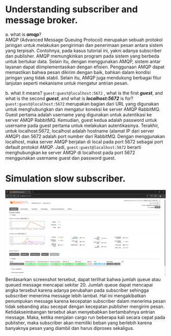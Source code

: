 # Understanding subscriber and message broker.

a. what is ___amqp___? <br>
AMQP (Advanced Message Queuing Protocol) merupakan sebuah protokol jaringan untuk melakukan pengiriman dan penerimaan pesan antara sistem yang terpisah. Contohnya, pada kasus tutorial ini, yakni adanya subscriber dan publisher. AMQP memungkinkan program pada sistem yang berbeda untuk bertukar data. Selain itu, dengan menggunakan AMQP, sistem antar layanan dapat diimplementasikan dengan efisien. Penggunaan AMQP dapat memastikan bahwa pesan dikirim dengan baik, bahkan dalam kondisi jaringan yang tidak stabil. Selain itu, AMQP juga mendukung berbagai fitur lanjutan seperti mekanisme untuk mengatur antrian pesan.

b. what it means? `guest:guest@localhost:5672` , what is the first ___guest___, and what is 
the second ___guest___, and what is ___localhost:5672___ is for? <br>
`guest:guest@localhost:5672` merupakan bagian dari URL yang digunakan untuk menghubungkan dan mengatur koneksi ke server AMQP RabbitMQ. Guest pertama adalah username yang digunakan untuk autentikasi ke server AMQP RabbitMQ. Kemudian, guest kedua adalah password untuk username pada guest pertama untuk melakukan autentikasinya. Terakhir, untuk localhost:5672, localhost adalah hostname (alamat IP dari server AMQP) dan 5672 adalah port number dari RabbitMQ. Dengan menggunakan localhost, maka server AMQP berjalan di local pada port 5672 sebagai port default protokol AMQP. Jadi, `guest:guest@localhost:5672` berarti menghubungkan ke server AMQP di localhost pada port 5672 menggunakan username guest dan password guest.

# Simulation slow subscriber.
![slow-subscriber](./img/slow-subscriber.png)
Berdasarkan screenshot tersebut, dapat terlihat bahwa jumlah queue atau queued message mencapai sekitar 20. Jumlah queue dapat mencapai angka tersebut karena adanya perubahan pada subscriber sehingga subscriber menerima message lebih lambat. Hal ini mengakibatkan penumpukan message karena kecepatan subscriber dalam menerima pesan tidak sebanding atau secepat dengan kecepatan publisher mengirim pesan. Ketidakseimbangan tersebut akan menyebabkan bertambahnya antrian message. Maka, ketika menjalan cargo run beberapa kali secara cepat pada publisher, maka subscriber akan memiliki beban yang berlebih karena banyaknya pesan yang diambil dan harus diproses sekaligus.